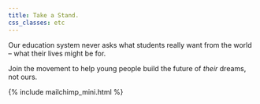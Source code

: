 ```yaml
---
title: Take a Stand.
css_classes: etc
---
```

Our education system never asks what students really want from the world – what their lives might be for.

Join the movement to help young people build the future of *their* dreams, not ours.

{% include mailchimp_mini.html %}
